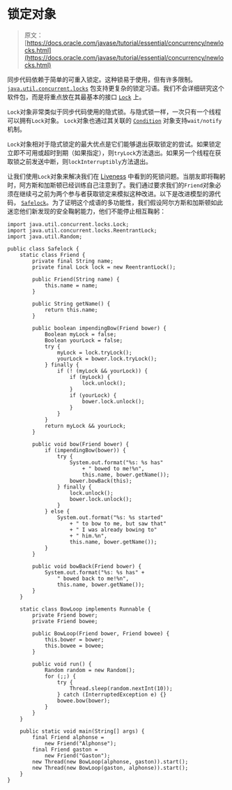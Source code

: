 # 锁定对象

> 原文： [https://docs.oracle.com/javase/tutorial/essential/concurrency/newlocks.html](https://docs.oracle.com/javase/tutorial/essential/concurrency/newlocks.html)

同步代码依赖于简单的可重入锁定。这种锁易于使用，但有许多限制。 [`java.util.concurrent.locks`](https://docs.oracle.com/javase/8/docs/api/java/util/concurrent/locks/package-summary.html) 包支持更复杂的锁定习语。我们不会详细研究这个软件包，而是将重点放在其最基本的接口 [`Lock`](https://docs.oracle.com/javase/8/docs/api/java/util/concurrent/locks/Lock.html) 上。

`Lock`对象非常类似于同步代码使用的隐式锁。与隐式锁一样，一次只有一个线程可以拥有`Lock`对象。 `Lock`对象也通过其关联的 [`Condition`](https://docs.oracle.com/javase/8/docs/api/java/util/concurrent/locks/Condition.html) 对象支持`wait/notify`机制。

`Lock`对象相对于隐式锁定的最大优点是它们能够退出获取锁定的尝试。如果锁定立即不可用或超时到期（如果指定），则`tryLock`方法退出。如果另一个线程在获取锁之前发送中断，则`lockInterruptibly`方法退出。

让我们使用`Lock`对象来解决我们在 [Liveness](liveness.html) 中看到的死锁问题。当朋友即将鞠躬时，阿方斯和加斯顿已经训练自己注意到了。我们通过要求我们的`Friend`对象必须在继续弓之前为两个参与者获取锁定来模拟这种改进。以下是改进模型的源代码， [``Safelock``](examples/Safelock.java)。为了证明这个成语的多功能性，我们假设阿尔方斯和加斯顿如此迷恋他们新发现的安全鞠躬能力，他们不能停止相互鞠躬：

```
import java.util.concurrent.locks.Lock;
import java.util.concurrent.locks.ReentrantLock;
import java.util.Random;

public class Safelock {
    static class Friend {
        private final String name;
        private final Lock lock = new ReentrantLock();

        public Friend(String name) {
            this.name = name;
        }

        public String getName() {
            return this.name;
        }

        public boolean impendingBow(Friend bower) {
            Boolean myLock = false;
            Boolean yourLock = false;
            try {
                myLock = lock.tryLock();
                yourLock = bower.lock.tryLock();
            } finally {
                if (! (myLock && yourLock)) {
                    if (myLock) {
                        lock.unlock();
                    }
                    if (yourLock) {
                        bower.lock.unlock();
                    }
                }
            }
            return myLock && yourLock;
        }

        public void bow(Friend bower) {
            if (impendingBow(bower)) {
                try {
                    System.out.format("%s: %s has"
                        + " bowed to me!%n", 
                        this.name, bower.getName());
                    bower.bowBack(this);
                } finally {
                    lock.unlock();
                    bower.lock.unlock();
                }
            } else {
                System.out.format("%s: %s started"
                    + " to bow to me, but saw that"
                    + " I was already bowing to"
                    + " him.%n",
                    this.name, bower.getName());
            }
        }

        public void bowBack(Friend bower) {
            System.out.format("%s: %s has" +
                " bowed back to me!%n",
                this.name, bower.getName());
        }
    }

    static class BowLoop implements Runnable {
        private Friend bower;
        private Friend bowee;

        public BowLoop(Friend bower, Friend bowee) {
            this.bower = bower;
            this.bowee = bowee;
        }

        public void run() {
            Random random = new Random();
            for (;;) {
                try {
                    Thread.sleep(random.nextInt(10));
                } catch (InterruptedException e) {}
                bowee.bow(bower);
            }
        }
    }

    public static void main(String[] args) {
        final Friend alphonse =
            new Friend("Alphonse");
        final Friend gaston =
            new Friend("Gaston");
        new Thread(new BowLoop(alphonse, gaston)).start();
        new Thread(new BowLoop(gaston, alphonse)).start();
    }
}

```